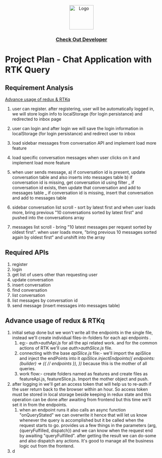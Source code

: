 <!-- PROJECT LOGO -->
<br />
<p align="center">
    <img src="https://avatars.githubusercontent.com/u/83539433?v=4" alt="Logo" width="80" height="80" />
    <h3 align="center"><a href="https://nishadchowdhury.vercel.app/">Check Out Developer</a></h3>
</p>

# Project Plan - Chat Application with RTK Query

## Requirement Analysis

[Advance usage of redux & RTKq](#-advance-rtkq)

1. user can register. after registering, user will be automatically logged in, we will store login info to localStorage (for login persistance) and redirected to inbox page

2. user can login and after login we will save the login information in localStorage (for login persistance) and redirect user to inbox

3. load sidebar messages from conversation API and implement load more feature

4. load specific conversation messages when user clicks on it and implement load more feature

5. when user sends message,
   a) if conversation id is present, update conversation table and also inserts into messages table
   b) if conversation id is missing, get conversation id using filter
   _ if conversation id exists, then update that conversation and add to messages table
   _ if conversation id is missing, insert that conversation and add to messages table

6. sidebar conversation list scroll - sort by latest first and when user loads more, bring previous "10 conversations sorted by latest first" and pushed into the conversations array

7. messages list scroll - bring "10 latest messages per request sorted by oldest first". when user loads more, "bring previous 10 messages sorted again by oldest first" and unshift into the array

## Required APIs

1. register
2. login
3. get list of users other than requesting user
4. update conversation
5. insert conversation
6. find conversation
7. list conversation
8. list messages by conversation id
9. send message (insert messages into messages table)

## Advance usage of redux & RTKq

1.  initial setup done but we won't write all the endpoints in the single file, instead we'll create individual files-in-folders for
    each api endpoints .
    1. eg:- _auth>authApi.js_ for all the api related work. and for the common actions of RTK we'll use _auth>authSlice.js_ file.
    2. connecting with the base _apiSlice.js_ file:- we'll import the apiSlice and inject the endPoints into it _apiSlice.injectEndpoints({ endpoints: (builder) => ({ // endpoints }), })_ because this is the mother of all queries.
    3. work flow:- create folders named as features and create files as featureApi.js, featureSlice.js. Import the mother object and push.
2.  after logging in we'll get an access token that will help us to re-auth if the user return back to the browser within an hour.
    So access token must be stored in local storage beside keeping in redux state and this operation can be done after awaiting from frontend but this time we'll set it in from the endpoints.
    1. when an endpoint runs it also calls an async function "onQueryStated" we can overwrite it hence that will let us know whenever the query is accomplished but it be called when the request starts to go. provides us a few things in the parameters (arg, {queryFulfilled, dispatch}) and we can know when the request end by awaiting "queryFulfilled". after getting the result we can do-some and also dispatch any actions. It's good to manage all the business logic out from the frontend.
3.  d
